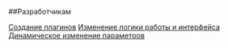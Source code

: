 ##Разработчикам

[Создание плагинов](http://modx.im/blog/docs/3006.html)
[Изменение логики работы и интерфейса](http://modx.im/blog/docs/3277.html)
[Динамическое изменение параметров](http://modx.im/blog/docs/3321.html)